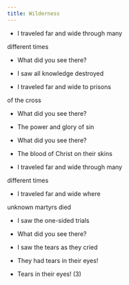 ```yaml
---
title: Wilderness
---
```


- I traveled far and wide through many

different times

- What did you see there?

- I saw all knowledge destroyed



- I traveled far and wide to prisons

of the cross

- What did you see there?

- The power and glory of sin

- What did you see there?

- The blood of Christ on their skins

- I traveled far and wide through many

different times



- I traveled far and wide where

unknown martyrs died

- I saw the one-sided trials

- What did you see there?

- I saw the tears as they cried

- They had tears in their eyes!

- Tears in their eyes! (3)







